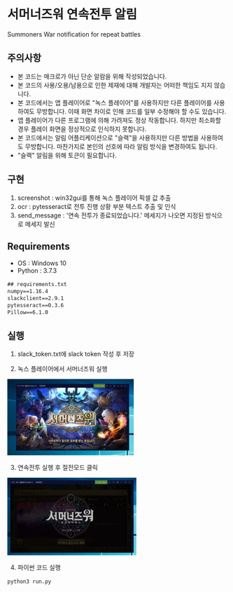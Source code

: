 # 서머너즈워 연속전투 알림

Summoners War notification for repeat battles



## 주의사항

* 본 코드는 매크로가 아닌 단순 알람을 위해 작성되었습니다.
* 본 코드의 사용/오용/남용으로 인한 제재에 대해 개발자는 어떠한 책임도 지지 않습니다.
* 본 코드에서는 앱 플레이어로 "녹스 플레이어"를 사용하지만 다른 플레이어를 사용하여도 무방합니다. 이때 화면 차이로 인해 코드를 일부 수정해야 할 수도 있습니다.
* 앱 플레이어가 다른 프로그램에 의해 가려져도 정상 작동합니다. 하지만 최소화할 경우 플레이 화면을 정상적으로 인식하지 못합니다.
* 본 코드에서는 알림 어플리케이션으로 "슬랙"을 사용하지만 다른 방법을 사용하여도 무방합니다. 마찬가지로 본인의 선호에 따라 알림 방식을 변경하여도 됩니다.
* "슬랙" 알림을 위해 토큰이 필요합니다. 



## 구현

1. screenshot : win32gui를 통해 녹스 플레이어 픽셀 값 추출
2. ocr : pytesseract로 전투 진행 상황 부분 텍스트 추출 및 인식
3. send_message : '연속 전투가 종료되었습니다.' 메세지가 나오면 지정된 방식으로 메세지 발신



## Requirements

* OS : Windows 10
* Python : 3.7.3

```
## requirements.txt
numpy==1.16.4
slackclient==2.9.1
pytesseract==0.3.6
Pillow==6.1.0
```



## 실행

1. slack_token.txt에 slack token 작성 후 저장

2. 녹스 플레이어에서 서머너즈워 실행

<img src="asset\img_01.PNG" alt="img_01" style="zoom:33%;" />

3. 연속전투 실행 후 절전모드 클릭

<img src="asset\img_02.PNG" alt="img_02" style="zoom:36%;" />

4. 파이썬 코드 실행

```
python3 run.py
```